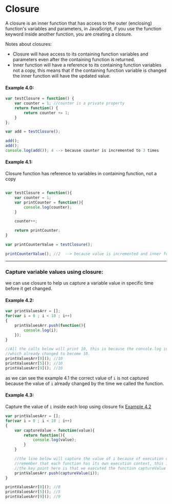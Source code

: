 # Closure
A closure is an inner function that has access to the outer (enclosing) function's variables and parameters, in JavaScript, if you use the function keyword inside another function, you are creating a closure.

Notes about closures:
* Closure will have access to its containing function variables and parameters even after the containing function is returned.
* Inner function will have a reference to its containing function variables not a copy, this means that if the containing function variable is changed the inner function will have the updated value.

#### Example 4.0:
```javascript
var testClosure = function() {
    var counter = 1; //counter is a private property
    return function() {
        return counter += 1;
    }
};

var add = testClosure();

add();
add();
console.log(add()); 4 --> because counter is incremented to 3 times
```

#### Example 4.1:

Closure function has reference to variables in containing function, not a copy

```javascript

var testClosure = function(){
    var counter = 1;
    var printCounter = function(){
        console.log(counter);
    }

    counter++;

    return printCounter;
}

var printCounterValue = testClosure();

printCounterValue(); //2  --> because value is incremented and inner function has reference to its containing function variables not copy

```

---


### Capture variable values using closure:

we can use closure to help us capture a variable value in specific time before it get changed.

#### Example 4.2:
```javascript
var printValuesArr = [];
for(var i = 0 ; i < 10 ; i++)
{
    printValuesArr.push(function(){
        console.log(i);
    });
}

//All the calls below will print 10, this is because the console.log inside each function is having a reference to i variables,
//which already changed to become 10.
printValuesArr[0](); //10
printValuesArr[5](); //10
printValuesArr[9](); //10
```

as we can see the example 4.1 the correct value of `i` is not captured because the value of `i` already changed by the time we called the function.

#### Example 4.3:
Capture the value of `i` inside each loop using closure fix [Example 4.2](closure.md#example-42)

```javascript
var printValuesArr = [];
for(var i = 0 ; i < 10 ; i++)
{
    var captureValue = function(value){
        return function(){
            console.log(value);
        }
    }

    //the line below will capture the value of i because of execution context.
    //remember that each function has its own execution context, this is how closure is capturing the value of i.
    //the key point here is that we executed the function captureValue with specific i value, and it return a new function that is saving the parent function parameter value (i) correctly.
    printValuesArr.push(captureValue(i));
}

printValuesArr[0](); //0
printValuesArr[5](); //5
printValuesArr[9](); //9
```
